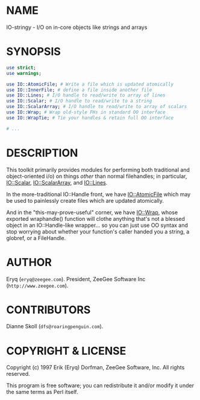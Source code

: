 # NAME

IO-stringy - I/O on in-core objects like strings and arrays

# SYNOPSIS

```perl
use strict;
use warnings;

use IO::AtomicFile; # Write a file which is updated atomically
use IO::InnerFile; # define a file inside another file
use IO::Lines; # I/O handle to read/write to array of lines
use IO::Scalar; # I/O handle to read/write to a string
use IO::ScalarArray; # I/O handle to read/write to array of scalars
use IO::Wrap; # Wrap old-style FHs in standard OO interface
use IO::WrapTie; # Tie your handles & retain full OO interface

# ...
```

# DESCRIPTION

This toolkit primarily provides modules for performing both traditional
and object-oriented i/o) on things _other_ than normal filehandles;
in particular, [IO::Scalar](https://metacpan.org/pod/IO%3A%3AScalar), [IO::ScalarArray](https://metacpan.org/pod/IO%3A%3AScalarArray),
and [IO::Lines](https://metacpan.org/pod/IO%3A%3ALines).

In the more-traditional IO::Handle front, we
have [IO::AtomicFile](https://metacpan.org/pod/IO%3A%3AAtomicFile)
which may be used to painlessly create files which are updated
atomically.

And in the "this-may-prove-useful" corner, we have [IO::Wrap](https://metacpan.org/pod/IO%3A%3AWrap),
whose exported wraphandle() function will clothe anything that's not
a blessed object in an IO::Handle-like wrapper... so you can just
use OO syntax and stop worrying about whether your function's caller
handed you a string, a globref, or a FileHandle.

# AUTHOR

Eryq (`eryq@zeegee.com`).
President, ZeeGee Software Inc (`http://www.zeegee.com`).

# CONTRIBUTORS

Dianne Skoll (`dfs@roaringpenguin.com`).

# COPYRIGHT & LICENSE

Copyright (c) 1997 Erik (Eryq) Dorfman, ZeeGee Software, Inc. All rights reserved.

This program is free software; you can redistribute it and/or modify it
under the same terms as Perl itself.
